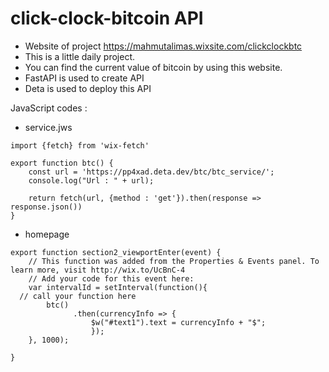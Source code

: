 
# click-clock-bitcoin API

- Website of project https://mahmutalimas.wixsite.com/clickclockbtc
- This is a little daily project.
- You can find the current value of bitcoin by using this website. 
- FastAPI is used to create API
- Deta is used to deploy this API

JavaScript codes :

- service.jws 
```
import {fetch} from 'wix-fetch'

export function btc() {
    const url = 'https://pp4xad.deta.dev/btc/btc_service/';
    console.log("Url : " + url);

    return fetch(url, {method : 'get'}).then(response => response.json())
}
```
- homepage

```
export function section2_viewportEnter(event) {
	// This function was added from the Properties & Events panel. To learn more, visit http://wix.to/UcBnC-4
	// Add your code for this event here: 
	var intervalId = setInterval(function(){
  // call your function here
	    btc()
	          .then(currencyInfo => {
	              $w("#text1").text = currencyInfo + "$";
	              });
	}, 1000);

}

```
